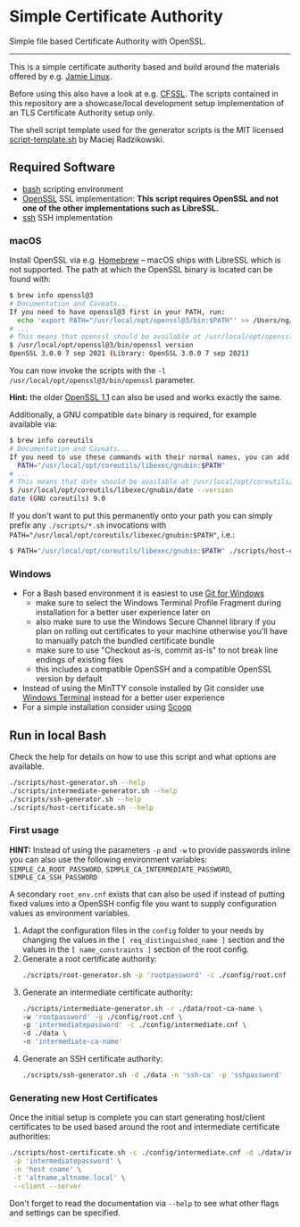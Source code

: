 # Simple Certificate Authority

Simple file based Certificate Authority with OpenSSL.

---

This is a simple certificate authority based and build around the materials offered by e.g.
[Jamie Linux](https://jamielinux.com/docs/openssl-certificate-authority/index.html).

Before using this also have a look at e.g. [CFSSL](https://github.com/cloudflare/cfssl). The scripts contained in this
repository are a showcase/local development setup implementation of an TLS Certificate Authority setup only.

The shell script template used for the generator scripts is the MIT licensed
[script-template.sh](https://gist.github.com/m-radzikowski/53e0b39e9a59a1518990e76c2bff8038) by Maciej Radzikowski.

## Required Software

- [bash](https://www.gnu.org/software/bash/) scripting environment
- [OpenSSL](https://www.openssl.org) SSL implementation: **This script requires OpenSSL and not one of the other
  implementations such as LibreSSL.**
- [ssh](https://www.openssh.com) SSH implementation

### macOS

Install OpenSSL via e.g. [Homebrew](https://formulae.brew.sh/formula/openssl@3) – macOS ships with LibreSSL which is not
supported. The path at which the OpenSSL binary is located can be found with:

```bash
$ brew info openssl@3
# Documentation and Caveats...
If you need to have openssl@3 first in your PATH, run:
  echo 'export PATH="/usr/local/opt/openssl@3/bin:$PATH"' >> /Users/ng/.bash_profile
# ...
# This means that openssl should be available at /usr/local/opt/openssl@3/bin/openssl
$ /usr/local/opt/openssl@3/bin/openssl version
OpenSSL 3.0.0 7 sep 2021 (Library: OpenSSL 3.0.0 7 sep 2021)
```

You can now invoke the scripts with the `-l /usr/local/opt/openssl@3/bin/openssl` parameter.

**Hint:** the older [OpenSSL 1.1](https://formulae.brew.sh/formula/openssl@1.1) can also be used and works exactly the
same.

Additionally, a GNU compatible `date` binary is required, for example available via:

```bash
$ brew info coreutils
# Documentation and Caveats...
If you need to use these commands with their normal names, you can add a "gnubin" directory to your PATH with:
  PATH="/usr/local/opt/coreutils/libexec/gnubin:$PATH"
# ...
# This means that date should be available at /usr/local/opt/coreutils/libexec/gnubin/date
$ /usr/local/opt/coreutils/libexec/gnubin/date --version
date (GNU coreutils) 9.0
```

If you don't want to put this permanently onto your path you can simply prefix any `./scripts/*.sh` invocations with
`PATH="/usr/local/opt/coreutils/libexec/gnubin:$PATH"`, i.e.:

```bash
$ PATH="/usr/local/opt/coreutils/libexec/gnubin:$PATH" ./scripts/host-certificate.sh
```

### Windows

- For a Bash based environment it is easiest to use [Git for Windows](https://gitforwindows.org)
  - make sure to select the Windows Terminal Profile Fragment during installation for a better user experience later
    on
  - also make sure to use the Windows Secure Channel library if you plan on rolling out certificates to your machine
    otherwise you'll have to manually patch the bundled certificate bundle
  - make sure to use "Checkout as-is, commit as-is" to not break line endings of existing files
  - this includes a compatible OpenSSH and a compatible OpenSSL version by default
- Instead of using the MinTTY console installed by Git consider
  use [Windows Terminal](https://github.com/microsoft/terminal) instead for a better user experience
- For a simple installation consider using [Scoop](https://scoop.sh)

## Run in local Bash

Check the help for details on how to use this script and what options are available.

```bash
./scripts/host-generator.sh --help
./scripts/intermediate-generator.sh --help
./scripts/ssh-generator.sh --help
./scripts/host-certificate.sh --help
```

### First usage

**HINT:** Instead of using the parameters `-p` and `-w` to provide passwords inline you can also use the following
environment variables: `SIMPLE_CA_ROOT_PASSWORD`, `SIMPLE_CA_INTERMEDIATE_PASSWORD`, `SIMPLE_CA_SSH_PASSWORD`

A secondary `root_env.cnf` exists that can also be used if instead of putting fixed values into a OpenSSH config file
you want to supply configuration values as environment variables.

1. Adapt the configuration files in the `config` folder to your needs by changing the values in
   the `[ req_distinguished_name ]` section and the values in the `[ name_constraints ]` section of the root config.
2. Generate a root certificate authority:
   ```bash
   ./scripts/root-generator.sh -p 'rootpassword' -c ./config/root.cnf -d ./data -n 'root-ca-name'
   ```
3. Generate an intermediate certificate authority:
   ```bash
   ./scripts/intermediate-generator.sh -r ./data/root-ca-name \
   -w 'rootpassword' -g ./config/root.cnf \
   -p 'intermediatepassword' -c ./config/intermediate.cnf \
   -d ./data \
   -n 'intermediate-ca-name'
   ```
4. Generate an SSH certificate authority:
   ```bash
   ./scripts/ssh-generator.sh -d ./data -n 'ssh-ca' -p 'sshpassword'
   ```

### Generating new Host Certificates

Once the initial setup is complete you can start generating host/client certificates to be used based around the root
and intermediate certificate authorities:

```bash
./scripts/host-certificate.sh -c ./config/intermediate.cnf -d ./data/intermediate-ca-name \
 -p 'intermediatepassword' \
 -n 'host cname' \
 -t 'altname,altname.local' \
 --client --server
```

Don't forget to read the documentation via `--help` to see what other flags and settings can be specified.
